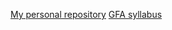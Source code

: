 [My personal repository](https://github.com/HonzaDudek)
[GFA syllabus](https://github.com/green-fox-academy/prg-vulpes-syllabus)
